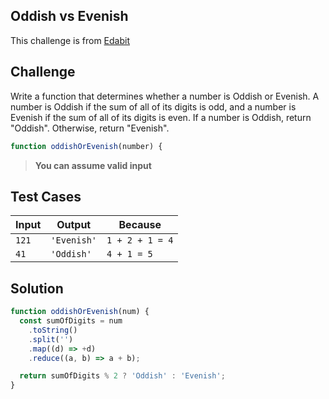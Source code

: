 ## Oddish vs Evenish

This challenge is from [Edabit](https://edabit.com/challenge/r6TSNwkLZ2DgsoKiH)

## Challenge

Write a function that determines whether a number is Oddish or Evenish. A number is Oddish if the sum of all of its digits is odd, and a number is Evenish if the sum of all of its digits is even. If a number is Oddish, return "Oddish". Otherwise, return "Evenish".

```js
function oddishOrEvenish(number) {
```

> **You can assume valid input**

## Test Cases

| Input | Output      | Because         |
| ----- | ----------- | --------------- |
| `121` | `'Evenish'` | `1 + 2 + 1 = 4` |
| `41`  | `'Oddish'`  | `4 + 1 = 5`     |

## Solution

```js
function oddishOrEvenish(num) {
  const sumOfDigits = num
    .toString()
    .split('')
    .map((d) => +d)
    .reduce((a, b) => a + b);

  return sumOfDigits % 2 ? 'Oddish' : 'Evenish';
}
```
